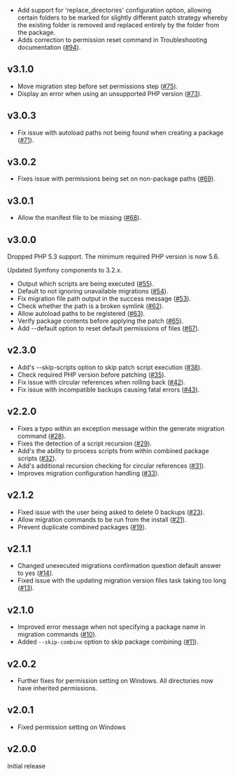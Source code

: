* Add support for 'replace_directories' configuration option, allowing certain folders to be marked for slightly different patch strategy whereby the existing folder is removed and replaced entirely by the folder from the package.
* Adds correction to permission reset command in Troubleshooting documentation ([#94](https://github.com/jadu/meteor/pull/94)).

## v3.1.0

* Move migration step before set permissions step ([#75](https://github.com/jadu/meteor/pull/75)).
* Display an error when using an unsupported PHP version ([#73](https://github.com/jadu/meteor/pull/73)).

## v3.0.3

* Fix issue with autoload paths not being found when creating a package ([#71](https://github.com/jadu/meteor/pull/71)).

## v3.0.2

* Fixes issue with permissions being set on non-package paths ([#69](https://github.com/jadu/meteor/pull/69)).

## v3.0.1

* Allow the manifest file to be missing ([#68](https://github.com/jadu/meteor/pull/68)).

## v3.0.0

Dropped PHP 5.3 support. The minimum required PHP version is now 5.6.

Updated Symfony components to 3.2.x.

* Output which scripts are being executed ([#55](https://github.com/jadu/meteor/pull/55)).
* Default to not ignoring unavailable migrations ([#54](https://github.com/jadu/meteor/pull/54)).
* Fix migration file path output in the success message ([#53](https://github.com/jadu/meteor/pull/53)).
* Check whether the path is a broken symlink ([#62](https://github.com/jadu/meteor/pull/62)).
* Allow autoload paths to be registered ([#63](https://github.com/jadu/meteor/pull/63)).
* Verify package contents before applying the patch ([#65](https://github.com/jadu/meteor/pull/65)).
* Add --default option to reset default permissions of files ([#67](https://github.com/jadu/meteor/pull/67)).

## v2.3.0

* Add's --skip-scripts option to skip patch script execution ([#38](https://github.com/jadu/meteor/pull/38)).
* Check required PHP version before patching ([#35](https://github.com/jadu/meteor/pull/35)).
* Fix issue with circular references when rolling back ([#42](https://github.com/jadu/meteor/pull/42)).
* Fix issue with incompatible backups causing fatal errors ([#43](https://github.com/jadu/meteor/pull/43)).

## v2.2.0

* Fixes a typo within an exception message within the generate migration command ([#28](https://github.com/jadu/meteor/pull/28)).
* Fixes the detection of a script recursion ([#29](https://github.com/jadu/meteor/pull/29)).
* Add's the ability to process scripts from within combined package scripts ([#32](https://github.com/jadu/meteor/pull/32)).
* Add's additional recursion checking for circular references ([#31](https://github.com/jadu/meteor/pull/31)).
* Improves migration configuration handling ([#33](https://github.com/jadu/meteor/pull/33)).

## v2.1.2

* Fixed issue with the user being asked to delete 0 backups ([#23](https://github.com/jadu/meteor/pull/23)).
* Allow migration commands to be run from the install ([#21](https://github.com/jadu/meteor/pull/21)).
* Prevent duplicate combined packages ([#19](https://github.com/jadu/meteor/pull/19)).

## v2.1.1

* Changed unexecuted migrations confirmation question default answer to yes ([#14](https://github.com/jadu/meteor/pull/14)).
* Fixed issue with the updating migration version files task taking too long ([#13](https://github.com/jadu/meteor/pull/13)).

## v2.1.0

* Improved error message when not specifying a package name in migration commands ([#10](https://github.com/jadu/meteor/pull/10)).
* Added `--skip-combine` option to skip package combining ([#11](https://github.com/jadu/meteor/pull/11)).

## v2.0.2

* Further fixes for permission setting on Windows. All directories now have inherited permissions.

## v2.0.1

* Fixed permission setting on Windows

## v2.0.0

Initial release
